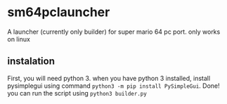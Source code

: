 # sm64pclauncher
A launcher (currently only builder) for super mario 64 pc port. only works on linux
## instalation
First, you will need python 3. when you have python 3 installed, install pysimplegui using command `python3 -m pip install PySimpleGui`. Done! you can run the script using `python3 builder.py`
